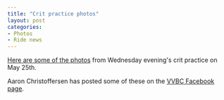 ```yaml
---
title: "Crit practice photos"
layout: post
categories:
- Photos
- Ride news
---
```


[Here are some of the photos](https://www.dropbox.com/sh/aet2cl7n5m5tugo/AAD4MUe6TDIaDgaqdkqcPxI5a?dl=0) from Wednesday evening's crit practice on May 25th.

Aaron Christoffersen has posted some of these on the [VVBC Facebook page](https://www.facebook.com/media/set/?set=oa.10150192650593843).